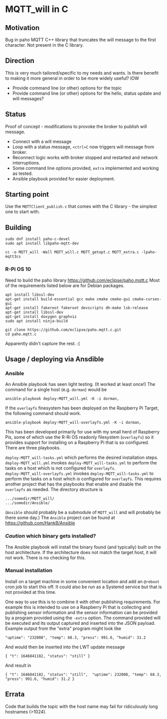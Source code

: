# MQTT_will in C

## Motivation 

Bug in paho MQTT C++ library that truncates the will message to the first character. Not present in the C library.

## Direction

This is very much tailored/specific to my needs and wants. Is there benefit to making it more general in order to be more widely useful? IOW

* Provide command line (or other) options for the topic
* Provide command line (or other) options for the hello, status update and will messages?

## Status

Proof of concept - modifications to provoke the broker to publish will message.

* Connect with a will message
* Loop with a status message, `<ctrl>C` now triggers will message from broker.
* Reconnect logic works with broker stopped and restarted and network interruptions.
* Some command line options provided, `extra` implemented and working as tested.
* Ansible playbook provided for easier deployment.

## Starting point

Use the `MQTTClient_publish.c` that comes with the C library - the simplest one to start with.

## Building

```text
sudo dnf install paho-c-devel
sudo apt install libpaho-mqtt-dev
```

```text
cc -o MQTT_will -Wall MQTT_will.c MQTT_getopt.c MQTT_extra.c -lpaho-mqtt3cs 
```

### R-Pi OS 10

Need to build the paho library <https://github.com/eclipse/paho.mqtt.c> Most of the requirements listed below are for Debian packages.

```text
apt install libssl-dev
apt-get install build-essential gcc make cmake cmake-gui cmake-curses-gui
apt-get install fakeroot fakeroot devscripts dh-make lsb-release
apt-get install libssl-dev
apt-get install doxygen graphviz
sudo apt install ninja-build

git clone https://github.com/eclipse/paho.mqtt.c.git
cd paho.mqtt.c
```

Apparently didn't capture the rest. :(

## Usage / deploying via Ansdible

### Ansible
An Ansible playbook has seen light testing. (It worked at least once!) The command for a single host (e.g. `dorman`) would be

```text
ansible-playbook deploy-MQTT_will.yml -K -i dorman,
```

If the `overlayfs` finesystem has been deployed on the Raspberry Pi Target, the following command should work.

```text
ansible-playbook deploy-MQTT_will-overlayfs.yml -K -i dorman,
```

This has been developed primarily for use with my small herd of Raspberry Pis, some of which use the R-Ri OS readonly filesystem (`overlayfs`) so it provides support for installing on a Raspberry Pi that is so configured. There are three playbooks.

`deploy-MQTT_will-tasks.yml` which performs the desired installation steps.  
`deploy-MQTT_will.yml` invokes `deploy-MQTT_will-tasks.yml` to perform the tasks on a host which is not configured for `overlayfs`.  
`deploy-MQTT_will-overlayfs.yml` invokes `deploy-MQTT_will-tasks.yml` to perform the tasks on a host which *is* configured for `overlayfs`.  This requires another project that has the playbooks that enable and disable the `overlayfs` as needed. The directory structure is

```text
.../somedir/MQTT_will/
.../somedir/Ansible/
```

(`Ansible` should probably be a submodule of `MQTT_will` and will probably be there some day.) The `Ansible` project can be found at <https://github.com/HankB/Ansible>

### *Caution* which binary gets installed?

The Ansible playbook will install the binary found (and typically) built on the host architecture. If the architecture does not match the target host, it will not work. There is no checking for this.

### Manual installation

Install on a target machine in some convenient location and add an `@reboot` cron job to start this off. It could also be run as a Systemd service but that is not provided at this time.

One way to use this is to combine it with other publishing requirements. For example this is intended to use on a Raspberry Pi that is collecting and publishing sensor information and the sensor information can be provided by a program provided using the `-extra` option. The command provided will be executed and its output captured and inserted into the JSON payload. Example output from the "extra" program might look like

```text
"uptime": "232008", "temp": 68.3, "press": 991.6, "humid": 31.2
```

And would then be inserted into the LWT update message

```text
{ "t": 1646841182, "status": "still" }
```

And result in

```text
{ "t": 1646841182, "status": "still",  "uptime": 232008, "temp": 68.3, "press": 991.6, "humid": 31.2 }
```

## Errata

Code that builds the topic with the host name may fail for ridiculously long hostnames (>1024).
